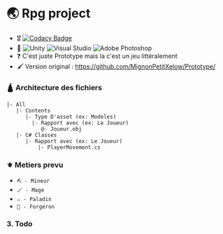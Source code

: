 # 🌏 Rpg project
- 🎖️ [![Codacy Badge](https://app.codacy.com/project/badge/Grade/b07d61a0a0374dc2802669789c1042df)](https://www.codacy.com/gh/MignonPetitXelow/RpgProject/dashboard?utm_source=github.com&amp;utm_medium=referral&amp;utm_content=MignonPetitXelow/RpgProject&amp;utm_campaign=Badge_Grade)
- 🔨 ![Unity](https://img.shields.io/badge/unity-%23000000.svg?style=flat&logo=unity&logoColor=white) ![Visual Studio](https://img.shields.io/badge/Visual%20Studio-5C2D91.svg?style=flat&logo=visual-studio&logoColor=white) ![Adobe Photoshop](https://img.shields.io/badge/adobe%20photoshop-%2331A8FF.svg?style=flat&logo=adobe%20photoshop&logoColor=white)
- ❓ C'est juste Prototype mais la c'est un jeu littéralement
- 🖌️ Version original : https://github.com/MignonPetitXelow/Prototype/

### 🛕 Architecture des fichiers

```
|- All
   |- Contents
      |- Type D'asset (ex: Modeles)
        |- Rapport avec (ex: Le Joueur)
           @- Joueur.obj
   |- C# Classes
      |- Rapport avec (ex: Le Joueur)
          |- PlayerMovement.cs
```

### ⚜️ Metiers prevu

- `⛏️ - Mineur`
- `🪄 - Mage`
- `⚔️ - Paladin`
- `🔨 - Forgeron`

### 3. Todo

